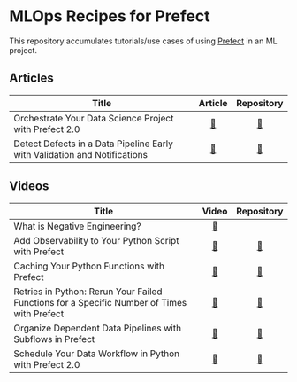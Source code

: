 # MLOps Recipes for Prefect

This repository accumulates tutorials/use cases of using [Prefect](https://www.prefect.io/) in an ML project.

## Articles

| Title        | Article           | Repository  
| ------------- |:-------------:| :-----:| 
| Orchestrate Your Data Science Project with Prefect 2.0 | [🔗](https://medium.com/the-prefect-blog/orchestrate-your-data-science-project-with-prefect-2-0-4118418fd7ce) | [🔗](https://github.com/khuyentran1401/analyze_github_feed)
| Detect Defects in a Data Pipeline Early with Validation and Notifications | [🔗](https://towardsdatascience.com/detect-defects-in-a-data-pipeline-early-with-validation-and-notifications-83e9b652e65a) | [🔗](https://github.com/khuyentran1401/prefect2-mlops-demo/tree/deepchecks)

## Videos

| Title        | Video           | Repository  
| ------------- |:-------------:| :-----:|
| What is Negative Engineering? | [🔗](https://youtu.be/Z7n9oEN8E9g) | 
| Add Observability to Your Python Script with Prefect | [🔗](https://youtu.be/NqEFhTda-DU) | [🔗](https://github.com/khuyentran1401/analyze_github_feed)
| Caching Your Python Functions with Prefect | [🔗](https://youtu.be/hKcOdQD9eGQ) | [🔗](https://github.com/khuyentran1401/analyze_github_feed)
| Retries in Python: Rerun Your Failed Functions for a Specific Number of Times with Prefect | [🔗](https://youtu.be/9xA635REva4) | [🔗](https://github.com/khuyentran1401/analyze_github_feed)
| Organize Dependent Data Pipelines with Subflows in Prefect | [🔗](https://youtu.be/pJaYIgp5Poc) | [🔗](https://github.com/khuyentran1401/analyze_github_feed)
| Schedule Your Data Workflow in Python with Prefect 2.0 | [🔗](https://youtu.be/OjvkY7p0CYA) | [🔗](https://github.com/khuyentran1401/analyze_github_feed)
